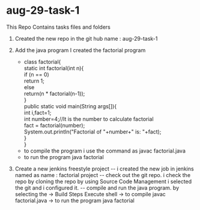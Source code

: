 # aug-29-task-1
This Repo Contains tasks files and folders
1. Created the new repo in the git hub 
   name : aug-29-task-1

2. Add the java program 
   I created the factorial program 
      - class factorial{  
              static int factorial(int n){    
                        if (n == 0)    
                           return 1;    
                        else    
                           return(n * factorial(n-1));    
                      }    
        public static void main(String args[]){  
        int i,fact=1;  
        int number=4;//It is the number to calculate factorial    
        fact = factorial(number);   
        System.out.println("Factorial of "+number+" is: "+fact);    
        }  
     }  

   * to compile the program i use the command as 
     javac factorial.java
   * to run the program
     java factorial
3. Create a new jenkins freestyle project
   -- i created the new job in jenkins named as
      name : factorial project
   -- check out the git repo.
      i check the repo by cloning the repo by using 
      Source Code Management
      i selected the git and i configured it.
   -- compile and run the java program.
      by selecting the -> Build Steps
                          Execute shell
                             ->  to compile 
                                 javac factorial.java
                             ->  to run the program
                                 java factorial
 		 

